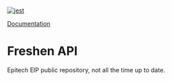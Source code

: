 [![jest](https://jestjs.io/img/jest-badge.svg)](https://github.com/facebook/jest)

[Documentation](https://app.swaggerhub.com/apis/Freshen/API/2.0.0#/)

# Freshen API

Epitech EIP public repository, not all the time up to date.

